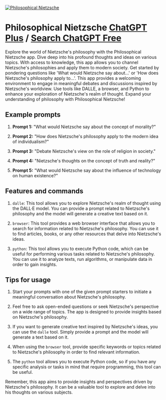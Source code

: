 
[![Philosophical Nietzsche](https://files.oaiusercontent.com/file-r0t6HDuSPB9UGq7D4b3jFpeK?se=2123-10-17T18%3A28%3A54Z&sp=r&sv=2021-08-06&sr=b&rscc=max-age%3D31536000%2C%20immutable&rscd=attachment%3B%20filename%3D0722028f-085e-444b-8d87-4d6c5a11be11.png&sig=SOCXj9gc38fFaRFdzTA1ADjqq8mrB8wabStt5IS5qf8%3D)](https://chat.openai.com/g/g-2OTtMEzkk-philosophical-nietzsche)

# Philosophical Nietzsche [ChatGPT Plus](https://chat.openai.com/g/g-2OTtMEzkk-philosophical-nietzsche) / [Search ChatGPT Free](https://gptcall.net/index.html#/?search=Philosophical%20Nietzsche)

Explore the world of Nietzsche's philosophy with the Philosophical Nietzsche app. Dive deep into his profound thoughts and ideas on various topics. With access to knowledge, this app allows you to channel Nietzsche's philosophies and apply them to modern society. Get started by pondering questions like 'What would Nietzsche say about...' or 'How does Nietzsche's philosophy apply to...'. This app provides a welcoming environment to engage in meaningful debates and discussions inspired by Nietzsche's worldview. Use tools like DALLE, a browser, and Python to enhance your exploration of Nietzsche's realm of thought. Expand your understanding of philosophy with Philosophical Nietzsche!

## Example prompts

1. **Prompt 1:** "What would Nietzsche say about the concept of morality?"

2. **Prompt 2:** "How does Nietzsche's philosophy apply to the modern idea of individualism?"

3. **Prompt 3:** "Debate Nietzsche's view on the role of religion in society."

4. **Prompt 4:** "Nietzsche's thoughts on the concept of truth and reality?"

5. **Prompt 5:** "What would Nietzsche say about the influence of technology on human existence?"

## Features and commands

1. `dalle`: This tool allows you to explore Nietzsche's realm of thought using the DALL·E model. You can provide a prompt related to Nietzsche's philosophy and the model will generate a creative text based on it.

2. `browser`: This tool provides a web browser interface that allows you to search for information related to Nietzsche's philosophy. You can use it to find articles, books, or any other resources that delve into Nietzsche's ideas.

3. `python`: This tool allows you to execute Python code, which can be useful for performing various tasks related to Nietzsche's philosophy. You can use it to analyze texts, run algorithms, or manipulate data in order to gain insights.

## Tips for usage

1. Start your prompts with one of the given prompt starters to initiate a meaningful conversation about Nietzsche's philosophy.

2. Feel free to ask open-ended questions or seek Nietzsche's perspective on a wide range of topics. The app is designed to provide insights based on Nietzsche's philosophy.

3. If you want to generate creative text inspired by Nietzsche's ideas, you can use the `dalle` tool. Simply provide a prompt and the model will generate a text based on it.

4. When using the `browser` tool, provide specific keywords or topics related to Nietzsche's philosophy in order to find relevant information.

5. The `python` tool allows you to execute Python code, so if you have any specific analysis or tasks in mind that require programming, this tool can be useful.

Remember, this app aims to provide insights and perspectives driven by Nietzsche's philosophy. It can be a valuable tool to explore and delve into his thoughts on various subjects.


